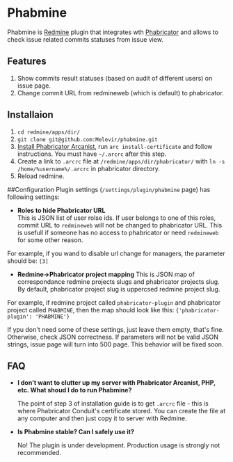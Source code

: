 Phabmine
========

Phabmine is [Redmine](http://www.redmine.org) plugin that integrates wth [Phabricator](http://phabricator.org/) and allows to check issue related commits statuses from issue view.

## Features
1. Show commits result statuses (based on audit of different users) on issue page.
2. Change commit URL from redmineweb (which is default) to phabricator.

## Installaion
1. `cd redmine/apps/dir/`
2. `git clone git@github.com:Melevir/phabmine.git`
3. [Install Phabricator Arcanist](http://www.phabricator.com/docs/phabricator/article/Arcanist_User_Guide.html#installing-arcanist), run `arc install-certificate` and follow instructions. You must have `~/.arcrc` after this step.
4. Create a link to `.arcrc` file at `/redmine/apps/dir/phabricator/` with `ln -s /home/%username%/.arcrc` in phabricator directory.
5. Reload redmine.

##Configuration
Plugin settings (`/settings/plugin/phabmine` page) has following settings:
 - __Roles to hide Phabricator URL__   
  This is JSON list of user rolse ids. If user belongs to one of this roles, commit URL to `redmineweb` will not be changed to phabricator URL.
  This is usefull if someone has no access to phabricator or need `redmineweb` for some other reason.

  For example, if you wand to disable url change for managers, the parameter should be:
    ```
    [3]
    ```

 - __Redmine->Phabricator project mapping__ 
  This is JSON map of correspondance redmine projects slugs and phabricator projects slug.
  By default, phabricator project slug is uppercsed redmine project slug.

  For example, if redmine project called `phabricator-plugin` and phabricator project called `PHABMINE`, then the map should look like this:
    ```
    {'phabricator-plugin': 'PHABMINE'}
    ```
    
If ypu don't need some of these settings, just leave them empty, that's fine. Otherwise, check JSON correctness.
If parameters will not be valid JSON strings, issue page will turn into 500 page. This behavior will be fixed soon.

## FAQ
 - __I don't want to clutter up my server with Phabricator Arcanist, PHP, etc. What shoud I do to run Phabmine?__

   The point of step 3 of installation guide is to get `.arcrc` file - this is where Phabricator Conduit's certificate stored.
   You can create the file at any computer and then just copy it to server with Redmine.
 - __Is Phabmine stable? Can I safely use it?__

   No! The plugin is under development. Production usage is strongly not recommended.
